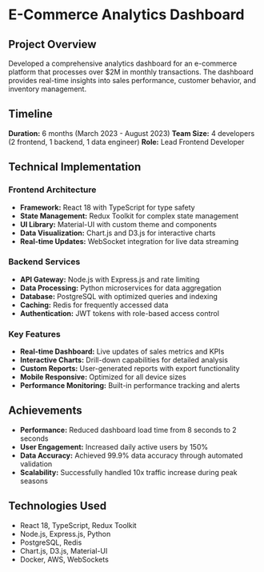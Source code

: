 # E-Commerce Analytics Dashboard

## Project Overview

Developed a comprehensive analytics dashboard for an e-commerce platform that processes over $2M in monthly transactions. The dashboard provides real-time insights into sales performance, customer behavior, and inventory management.

## Timeline

**Duration:** 6 months (March 2023 - August 2023)
**Team Size:** 4 developers (2 frontend, 1 backend, 1 data engineer)
**Role:** Lead Frontend Developer

## Technical Implementation

### Frontend Architecture

- **Framework:** React 18 with TypeScript for type safety
- **State Management:** Redux Toolkit for complex state management
- **UI Library:** Material-UI with custom theme and components
- **Data Visualization:** Chart.js and D3.js for interactive charts
- **Real-time Updates:** WebSocket integration for live data streaming

### Backend Services

- **API Gateway:** Node.js with Express.js and rate limiting
- **Data Processing:** Python microservices for data aggregation
- **Database:** PostgreSQL with optimized queries and indexing
- **Caching:** Redis for frequently accessed data
- **Authentication:** JWT tokens with role-based access control

### Key Features

- **Real-time Dashboard:** Live updates of sales metrics and KPIs
- **Interactive Charts:** Drill-down capabilities for detailed analysis
- **Custom Reports:** User-generated reports with export functionality
- **Mobile Responsive:** Optimized for all device sizes
- **Performance Monitoring:** Built-in performance tracking and alerts

## Achievements

- **Performance:** Reduced dashboard load time from 8 seconds to 2 seconds
- **User Engagement:** Increased daily active users by 150%
- **Data Accuracy:** Achieved 99.9% data accuracy through automated validation
- **Scalability:** Successfully handled 10x traffic increase during peak seasons

## Technologies Used

- React 18, TypeScript, Redux Toolkit
- Node.js, Express.js, Python
- PostgreSQL, Redis
- Chart.js, D3.js, Material-UI
- Docker, AWS, WebSockets
